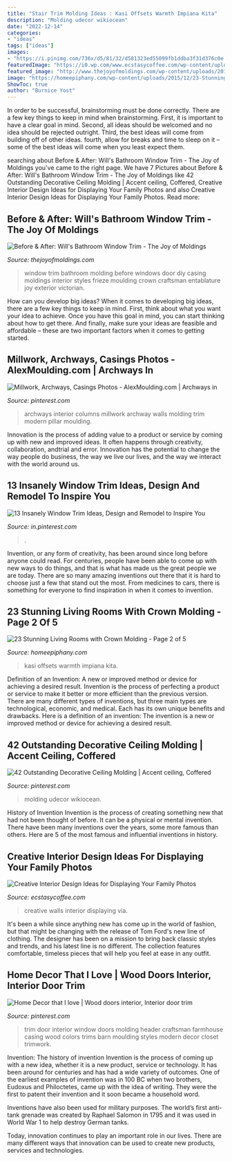 ```yaml
---
title: "Stair Trim Molding Ideas : Kasi Offsets Warmth Impiana Kita"
description: "Molding udecor wikiocean"
date: "2022-12-14"
categories:
- "ideas"
tags: ["ideas"]
images:
- "https://i.pinimg.com/736x/d5/81/32/d581323ed55099fb1ddba3f31d376c0e.jpg"
featuredImage: "https://i0.wp.com/www.ecstasycoffee.com/wp-content/uploads/2014/12/263.jpg"
featured_image: "http://www.thejoyofmoldings.com/wp-content/uploads/2012/03/after-window-molding-trim-will-telford-2.jpg"
image: "https://homeepiphany.com/wp-content/uploads/2015/12/23-Stunning-Living-Rooms-with-Crown-Molding-8.jpg"
ShowToc: true
author: "Burnice Yost"
---
```



In order to be successful, brainstorming must be done correctly. There are a few key things to keep in mind when brainstorming. First, it is important to have a clear goal in mind. Second, all ideas should be welcomed and no idea should be rejected outright. Third, the best ideas will come from building off of other ideas. fourth, allow for breaks and time to sleep on it – some of the best ideas will come when you least expect them.

	

		
searching about Before &amp; After: Will&#039;s Bathroom Window Trim - The Joy of Moldings you've came to the right page. We have 7 Pictures about Before &amp; After: Will&#039;s Bathroom Window Trim - The Joy of Moldings like 42 Outstanding Decorative Ceiling Molding | Accent ceiling, Coffered, Creative Interior Design Ideas for Displaying Your Family Photos and also Creative Interior Design Ideas for Displaying Your Family Photos. Read more:
		
    
## Before &amp; After: Will&#039;s Bathroom Window Trim - The Joy Of Moldings

<img loading=lazy src="http://www.thejoyofmoldings.com/wp-content/uploads/2012/03/after-window-molding-trim-will-telford-2.jpg" onerror="this.onerror=null;this.src='https://tse3.mm.bing.net/th?id=OIP.iNF2Rxx0zVFoFV9G8ICpVAHaJ4&amp;pid=15.1';" alt="Before &amp; After: Will&#039;s Bathroom Window Trim - The Joy of Moldings">

_Source: thejoyofmoldings.com_

>window trim bathroom molding before windows door diy casing moldings interior styles frieze moulding crown craftsman entablature joy exterior victorian. 

	

How can you develop big ideas?
When it comes to developing big ideas, there are a few key things to keep in mind. First, think about what you want your idea to achieve. Once you have this goal in mind, you can start thinking about how to get there. And finally, make sure your ideas are feasible and affordable – these are two important factors when it comes to getting started.

    
## Millwork, Archways, Casings Photos - AlexMoulding.com | Archways In

<img loading=lazy src="https://i.pinimg.com/736x/22/1a/34/221a3443078c71fccd64367be663324e--entryway.jpg" onerror="this.onerror=null;this.src='https://tse1.mm.bing.net/th?id=OIP.ZKulDRM0Nv8NEPkZgGWy7QHaJ3&amp;pid=15.1';" alt="Millwork, Archways, Casings Photos - AlexMoulding.com | Archways in">

_Source: pinterest.com_

>archways interior columns millwork archway walls molding trim modern pillar moulding. 

	

Innovation is the process of adding value to a product or service by coming up with new and improved ideas. It often happens through creativity, collaboration, andtrial and error. Innovation has the potential to change the way people do business, the way we live our lives, and the way we interact with the world around us.

    
## 13 Insanely Window Trim Ideas, Design And Remodel To Inspire You

<img loading=lazy src="https://i.pinimg.com/736x/d5/81/32/d581323ed55099fb1ddba3f31d376c0e.jpg" onerror="this.onerror=null;this.src='https://tse1.mm.bing.net/th?id=OIP.g7J9AcOXUQUtvvIoaNlrHQHaLH&amp;pid=15.1';" alt="13 Insanely Window Trim Ideas, Design and Remodel to Inspire You">

_Source: in.pinterest.com_

>. 

	

Invention, or any form of creativity, has been around since long before anyone could read. For centuries, people have been able to come up with new ways to do things, and that is what has made us the great people we are today. There are so many amazing inventions out there that it is hard to choose just a few that stand out the most. From medicines to cars, there is something for everyone to find inspiration in when it comes to invention.

    
## 23 Stunning Living Rooms With Crown Molding - Page 2 Of 5

<img loading=lazy src="https://homeepiphany.com/wp-content/uploads/2015/12/23-Stunning-Living-Rooms-with-Crown-Molding-8.jpg" onerror="this.onerror=null;this.src='https://tse2.mm.bing.net/th?id=OIP.5g1ZAhPJwMSNeB0kzuk7-gHaE8&amp;pid=15.1';" alt="23 Stunning Living Rooms with Crown Molding - Page 2 of 5">

_Source: homeepiphany.com_

>kasi offsets warmth impiana kita. 

	

Definition of an Invention: A new or improved method or device for achieving a desired result.
Invention is the process of perfecting a product or service to make it better or more efficient than the previous version. There are many different types of inventions, but three main types are technological, economic, and medical. Each has its own unique benefits and drawbacks. Here is a definition of an invention: 
The invention is a new or improved method or device for achieving a desired result.

    
## 42 Outstanding Decorative Ceiling Molding | Accent Ceiling, Coffered

<img loading=lazy src="https://i.pinimg.com/736x/0e/86/dd/0e86dd9014e1cc00bf75a4a3e39084a0.jpg" onerror="this.onerror=null;this.src='https://tse1.mm.bing.net/th?id=OIP.iQRFXc4p0nBPT0bsfOWaVwHaLH&amp;pid=15.1';" alt="42 Outstanding Decorative Ceiling Molding | Accent ceiling, Coffered">

_Source: pinterest.com_

>molding udecor wikiocean. 

	

History of Invention
Invention is the process of creating something new that had not been thought of before. It can be a physical or mental invention. There have been many inventions over the years, some more famous than others. Here are 5 of the most famous and influential inventions in history.

    
## Creative Interior Design Ideas For Displaying Your Family Photos

<img loading=lazy src="https://i0.wp.com/www.ecstasycoffee.com/wp-content/uploads/2014/12/263.jpg" onerror="this.onerror=null;this.src='https://tse4.mm.bing.net/th?id=OIP.qP_1f2CN3Nuky1FkAiKc0wHaLJ&amp;pid=15.1';" alt="Creative Interior Design Ideas for Displaying Your Family Photos">

_Source: ecstasycoffee.com_

>creative walls interior displaying via. 

	

It's been a while since anything new has come up in the world of fashion, but that might be changing with the release of Tom Ford's new line of clothing. The designer has been on a mission to bring back classic styles and trends, and his latest line is no different. The collection features comfortable, timeless pieces that will help you feel at ease in any outfit.

    
## Home Decor That I Love | Wood Doors Interior, Interior Door Trim

<img loading=lazy src="https://i.pinimg.com/736x/80/8d/db/808ddbdc4e5ddeb5d6300456bebaccb1--door-trims-window-trims.jpg" onerror="this.onerror=null;this.src='https://tse3.mm.bing.net/th?id=OIP.1DI5IqpoTwDA80yxOJimyQHaJ3&amp;pid=15.1';" alt="Home Decor that I love | Wood doors interior, Interior door trim">

_Source: pinterest.com_

>trim door interior window doors molding header craftsman farmhouse casing wood colors trims barn moulding styles modern decor closet trimwork. 

	

Invention: The history of invention
Invention is the process of coming up with a new idea, whether it is a new product, service or technology. It has been around for centuries and has had a wide variety of outcomes. 
One of the earliest examples of invention was in 100 BC when two brothers, Eudoxus and Philoctetes, came up with the idea of writing. They were the first to patent their invention and it soon became a household word. 

Inventions have also been used for military purposes. The world’s first anti-tank grenade was created by Raphael Salomon in 1795 and it was used in World War 1 to help destroy German tanks. 

Today, innovation continues to play an important role in our lives. There are many different ways that innovation can be used to create new products, services and technologies.

